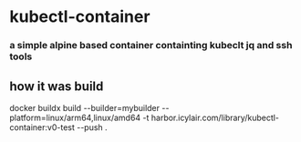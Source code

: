 # kubectl-container

### a simple alpine based container containting kubeclt jq and ssh tools

## how it was build
docker buildx build  --builder=mybuilder --platform=linux/arm64,linux/amd64 -t harbor.icylair.com/library/kubectl-container:v0-test --push .